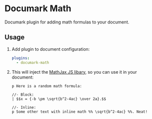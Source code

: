 # Documark Math

Documark plugin for adding math formulas to your document.

## Usage

1. Add plugin to document configuration:

	```yaml
	plugins:
	  - documark-math
	```

2. This will inject the [MathJax JS libary][mathjax], so you can use it in your document:

	```jade
	p Here is a random math formula:

	//- Block:
	| $$x = {-b \pm \sqrt{b^2-4ac} \over 2a}.$$

	//- Inline:
	p Some other text with inline math %% \sqrt{b^2-4ac} %%. Neat!
	```

[mathjax]: http://www.mathjax.org/
